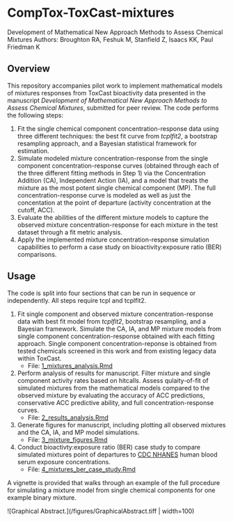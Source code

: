 # CompTox-ToxCast-mixtures
Development of Mathematical New Approach Methods to Assess Chemical Mixtures
Authors: Broughton RA, Feshuk M, Stanfield Z, Isaacs KK, Paul Friedman K

## Overview
This repository accompanies pilot work to implement mathematical models of mixtures responses from ToxCast bioactivity data presented in the manuscript _Development of Mathematical New Approach Methods to Assess Chemical Mixtures_, submitted for peer review. The code performs the following steps:
1.	Fit the single chemical component concentration-response data using three different techniques: the best fit curve from _tcplfit2_, a bootstrap resampling approach, and a Bayesian statistical framework for estimation.
2.	Simulate modeled mixture concentration-response from the single component concentration-response curves (obtained through each of the three different fitting methods in Step 1) via the Concentration Addition (CA), Independent Action (IA), and a model that treats the mixture as the most potent single chemical component (MP). The full concentration-response curve is modeled as well as just the concentation at the point of departure (activity concentration at the cutoff, ACC).
3.	Evaluate the abilities of the different mixture models to capture the observed mixture concentration-response for each mixture in the test dataset through a fit metric analysis.
4.	Apply the implemented mixture concentration-response simulation capabilities to perform a case study on bioactivity:exposure ratio (BER) comparisons.

## Usage
The code is split into four sections that can be run in sequence or independently. All steps require tcpl and tcplfit2.
1. Fit single component and observed mixture concentration-response data with best fit model from _tcplfit2_, bootstrap resampling, and a Bayesian framework. Simulate the CA, IA, and MP mixture models from single component concentration-response obtained with each fitting approach. Single component concentration-reponse is obtained from tested chemicals screened in this work and from existing legacy data within ToxCast.
    * File: [1_mixtures_analysis.Rmd](1_mixtures_analysis.Rmd)
2. Perform analysis of results for manuscript. Filter mixture and single component activity rates based on hitcalls. Assess qulaity-of-fit of simulated mixtures from the mathematical models compared to the observed mixture by evaluating the accuracy of ACC predictions, conservative ACC predictive ability, and full concentration-response curves.
    * File: [2_results_analysis.Rmd](2_results_analysis.Rmd)
3. Generate figures for manuscript, including plotting all observed mixtures and the CA, IA, and MP model simulations. 
    * File: [3_mixture_figures.Rmd](3_mixture_figures.Rmd)
4. Conduct bioactivty:exposure ratio (BER) case study to compare simulated mixtures point of departures to [CDC NHANES](https://www.cdc.gov/nchs/nhanes/index.html) human blood serum exposure concentrations. 
    * File: [4_mixtures_ber_case_study.Rmd](4_mixtures_ber_case_study.Rmd)

A vignette is provided that walks through an example of the full procedure for simulating a mixture model from single chemical components for one example binary mixture.

![Graphical Abstract.](/figures/GraphicalAbstract.tiff | width=100)
